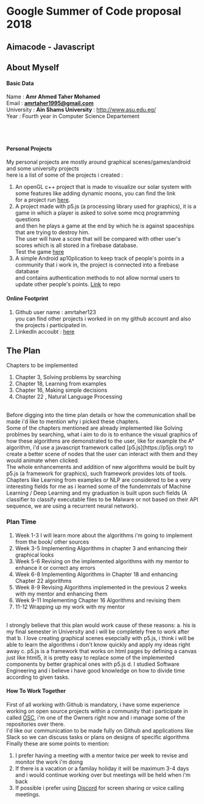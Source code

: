 # Google Summer of Code proposal 2018

## Aimacode - Javascript

## About Myself
#### Basic Data

Name : <b> Amr Ahmed Taher Mohamed </b> <br>
Email : <b> amrtaher1995@gmail.com </b> <br>
University : <b> Ain Shams University </b> : http://www.asu.edu.eg/ <br>
Year : Fourth year in Computer Science Departement <br>

<br><br>

#### Personal Projects
My personal projects are mostly around graphical scenes/games/android and some university projects <br>
here is a list of some of the projects i created :
1. An openGL c++ project that is made to visualize our solar system with some features like adding dynamic moons, you can find the link <br>
for a project run <a href="https://www.youtube.com/watch?v=cSYD7hUOuoc&t=2s">here</a>.
2. A project made with p5.js (a processing library used for graphics), it is a game in which a player is asked to solve some mcq programming questions <br> and then he plays a game at the end by which he is against spaceships that are trying to destroy him.<br>
The user will have a score that will be compared with other user's scores which is all stored in a firebase database. <br>
Test the game [here](https://github.com/Open-Source-Community/TanksAlgo)
3. A simple Android ap10plication to keep track of people's points in a community that i work in, the project is connected into a firebase database <br> and contains authentication methods to not allow normal users to update other people's points. [Link](https://github.com/Open-Source-Community/MohsensManager) to repo

#### Online Footprint
1. Github user name : amrtaher123
<br> you can find other projects i worked in on my github account and also the projects i participated in.
2. LinkedIn accoubt : [here](https://www.linkedin.com/in/amr-taher-442228140/)

## The Plan
Chapters to be implemented <br>
1. Chapter 3, Solving problems by searching
2. Chapter 18, Learning from examples
3. Chapter 16, Making simple decisions
4. Chapter 22 , Natural Language Processing
<br>
Before digging into the time plan details or how the communication shall be made i'd like to mention why i picked these chapters.<br>
Some of the chapters mentioned are already implemented like Solving problmes by searching, what i aim to do is to enhance the visual 
graphics of how these algorithms are demonstrated to the user, like for example the A* algorithm, i'd use a javascript framework called 
 [p5.js](https://p5js.org/) to create a better scene of nodes that the user can interact with them and they would animate when clicked.<br>
The whole enhancements and addition of new algorithms would be built by p5.js (a framework for graphics), such framework provides lots of tools.<br>
Chapters like Learning from examples or NLP are considered to be a very interesting fields for me as i learned some of the fundemntals of Machine Learning / Deep Learning and my graduation is built upon such fields (A classifier to classify executable files to be Malware or not based on their API sequence, we are using a recurrent neural network).<br>
 
### Plan Time
1. Week 1-3 I will learn more about the algorithms i'm going to implement from the book/ other sources
2. Week 3-5 Implementing Algorithms in chapter 3 and enhancing their graphical looks
3. Week 5-6 Revising on the implemented algorithms with my mentor to enhance it or correct any errors
4. Week 6-8 Implementing Algorithms in Chapter 18 and enhancing Chapter 22 algorithms
5. Week 8-9 Revising Algorithms implemented in the previous 2 weeks with my mentor and enhancing them
6. Week 9-11 Implementing Chapter 16 Algorithms and revising them 
7. 11-12 Wrapping up my work with my mentor

<br>
 I strongly believe that this plan would work cause of these reasons:
a. his is my final semester in University and i will be completely free to work after that
b. I love creating graphical scenes esepcially with p5.js, i think i will be able to learn the algorithms i don't know quickly and apply my ideas right away
c. p5.js is a framework that works on html pages by defining a canvas just like html5, it is pretty easy to replace some of the implemented components by better graphical ones with p5.js
d. I studied Software Engineering and i believe i have good knowledge on how to divide time according to given tasks.


#### How To Work Together 
First of all working with Github is mandatory, i have some experience working on open source projects within a community that i participate in called [OSC](https://github.com/Open-Source-Community), i'm one of the Owners right now and i manage some of the repositories over there. <br>
I'd like our communication to be made fully on Github and applications like Slack so we can discuss tasks or plans on designs of specific algorithms <br>
Finally these are some points to mention:
1. I prefer having a meeting with a mentor twice per week to revise and monitor the work i'm doing
2. If there is a vacation or a familay holiday it will be maximum 3-4 days and i would continue working over but meetings will be held when i'm back 
3. If possible i prefer using [Discord](https://discordapp.com/) for screen sharing or voice calling meetings.




